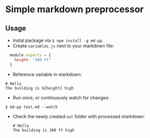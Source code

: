 # Simple markdown preprocessor

## Usage
 - Instal package via `$ npm install -g md-pp`.
 - Create `variables.js` next to your markdown file:

  ```javascript
    module.exports = {
      height: "300 ft"
    }
  ```
 - Reference variable in markdown:

  ```
  # Hello
  The building is ${height} high
  ```

- Run once, or continuously watch for changes:

 `$ md-pp test.md --watch`

- Check the newly created `out` folder with processed markdown:

  ```
  # Hello
  The building is 300 ft high
  ```
